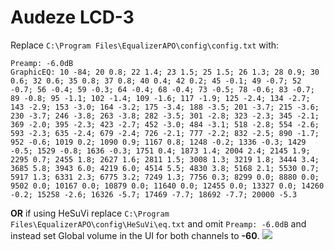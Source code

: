 # Audeze LCD-3
Replace `C:\Program Files\EqualizerAPO\config\config.txt` with:
```
Preamp: -6.0dB
GraphicEQ: 10 -84; 20 0.8; 22 1.4; 23 1.5; 25 1.5; 26 1.3; 28 0.9; 30 0.6; 32 0.6; 35 0.8; 37 0.8; 40 0.4; 42 0.2; 45 -0.1; 49 -0.7; 52 -0.7; 56 -0.4; 59 -0.3; 64 -0.4; 68 -0.4; 73 -0.5; 78 -0.6; 83 -0.7; 89 -0.8; 95 -1.1; 102 -1.4; 109 -1.6; 117 -1.9; 125 -2.4; 134 -2.7; 143 -2.9; 153 -3.0; 164 -3.2; 175 -3.4; 188 -3.5; 201 -3.7; 215 -3.6; 230 -3.7; 246 -3.8; 263 -3.8; 282 -3.5; 301 -2.8; 323 -2.3; 345 -2.1; 369 -2.0; 395 -2.3; 423 -2.7; 452 -3.0; 484 -3.1; 518 -2.8; 554 -2.6; 593 -2.3; 635 -2.4; 679 -2.4; 726 -2.1; 777 -2.2; 832 -2.5; 890 -1.7; 952 -0.6; 1019 0.2; 1090 0.9; 1167 0.8; 1248 -0.2; 1336 -0.3; 1429 -0.5; 1529 -0.8; 1636 -0.3; 1751 0.4; 1873 1.4; 2004 2.4; 2145 1.9; 2295 0.7; 2455 1.8; 2627 1.6; 2811 1.5; 3008 1.3; 3219 1.8; 3444 3.4; 3685 5.8; 3943 6.0; 4219 6.0; 4514 5.5; 4830 3.8; 5168 2.1; 5530 0.7; 5917 1.3; 6331 2.3; 6775 3.2; 7249 1.3; 7756 0.3; 8299 0.0; 8880 0.0; 9502 0.0; 10167 0.0; 10879 0.0; 11640 0.0; 12455 0.0; 13327 0.0; 14260 -0.2; 15258 -2.6; 16326 -5.7; 17469 -7.7; 18692 -7.7; 20000 -5.3
```
**OR** if using HeSuVi replace `C:\Program Files\EqualizerAPO\config\HeSuVi\eq.txt` and omit `Preamp: -6.0dB` and instead set Global volume in the UI for both channels to **-60**.
![](https://raw.githubusercontent.com/jaakkopasanen/AutoEq/master/results/SBAF-Serious/headphoncecom/onear/Audeze%20LCD-3/Audeze%20LCD-3.png)